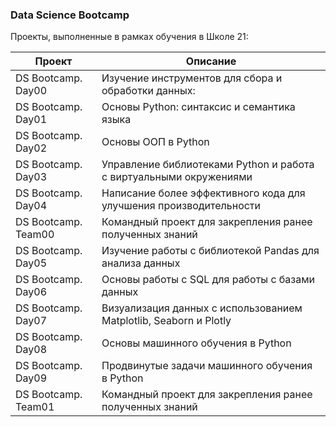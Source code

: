 ### Data Science Bootcamp

Проекты, выполненные в рамках обучения в Школе 21:

| Проект                     | Описание                                            |
|----------------------------|----------------------------------------------------|
| DS Bootcamp. Day00         | Изучение инструментов для сбора и обработки данных: |
| DS Bootcamp. Day01         | Основы Python: синтаксис и семантика языка |
| DS Bootcamp. Day02         | Основы ООП в Python |
| DS Bootcamp. Day03         | Управление библиотеками Python и работа с виртуальными окружениями |
| DS Bootcamp. Day04         | Написание более эффективного кода для улучшения производительности |
| DS Bootcamp. Team00        | Командный проект для закрепления ранее полученных знаний |
| DS Bootcamp. Day05         | Изучение работы с библиотекой Pandas для анализа данных |
| DS Bootcamp. Day06         | Основы работы с SQL для работы с базами данных |
| DS Bootcamp. Day07         | Визуализация данных с использованием Matplotlib, Seaborn и Plotly |
| DS Bootcamp. Day08         | Основы машинного обучения в Python|
| DS Bootcamp. Day09         | Продвинутые задачи машинного обучения в Python|
| DS Bootcamp. Team01        | Командный проект для закрепления ранее полученных знаний|
